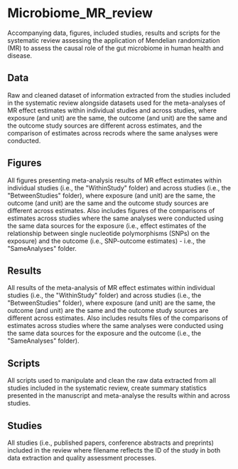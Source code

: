 # Microbiome_MR_review
Accompanying data, figures, included studies, results and scripts for the systematic review assessing the application of Mendelian randomization (MR) to assess the causal role of the gut microbiome in human health and disease.

## Data
Raw and cleaned dataset of information extracted from the studies included in the systematic review alongside datasets used for the meta-analyses of MR effect estimates within individual studies and across studies, where exposure (and unit) are the same, the outcome (and unit) are the same and the outcome study sources are different across estimates, and the comparison of estimates across recrods where the same analyses were conducted.

## Figures
All figures presenting meta-analysis results of MR effect estimates within individual studies (i.e., the "WithinStudy" folder) and across studies (i.e., the "BetweenStudies" folder), where exposure (and unit) are the same, the outcome (and unit) are the same and the outcome study sources are different across estimates. Also includes figures of the comparisons of estimates across studies where the same analyses were conducted using the same data sources for the exposure (i.e., effect estimates of the relationship between single nucleotide polymorphisms (SNPs) on the exposure) and the outcome (i.e., SNP-outcome estimates) - i.e., the "SameAnalyses" folder. 

## Results
All results of the meta-analysis of MR effect estimates within individual studies (i.e., the "WithinStudy" folder) and across studies (i.e., the "BetweenStudies" folder), where exposure (and unit) are the same, the outcome (and unit) are the same and the outcome study sources are different across estimates. Also includes results files of the comparisons of estimates across studies where the same analyses were conducted using the same data sources for the exposure and the outcome (i.e., the "SameAnalyses" folder). 

## Scripts
All scripts used to manipulate and clean the raw data extracted from all studies included in the systematic review, create summary statistics presented in the manuscript and meta-analyse the results within and across studies. 

## Studies
All studies (i.e., published papers, conference abstracts and preprints) included in the review where filename reflects the ID of the study in both data extraction and quality assessment processes.
